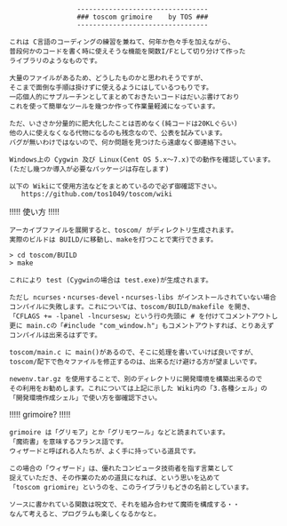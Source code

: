                      ---------------------------------
                     ### toscom grimoire    by TOS ###
                     ---------------------------------

    これは C言語のコーディングの練習を兼ねて、何年か色々手を加えながら、
    普段何かのコードを書く時に使えそうな機能を関数I/Fとして切り分けて作った
    ライブラリのようなものです。
  
    大量のファイルがあるため、どうしたものかと思われそうですが、
    そこまで面倒な手順は掛けずに使えるようにはしているつもりです。
    一応個人的にサブルーチンとしてまとめておきたいコードはだいぶ書けており
    これを使って簡単なツールを幾つか作って作業量軽減になっています。
  
    ただ、いささか分量的に肥大化したことは否めなく(純コードは20KLぐらい)
    他の人に使えなくなる代物になるのも残念なので、公表を試みています。
    バグが無いわけではないので、何か問題を見つけたら遠慮なく御連絡下さい。
    
    Windows上の Cygwin 及び Linux(Cent OS 5.x～7.x)での動作を確認しています。
    (ただし幾つか導入が必要なパッケージは存在します)
    
    以下の Wikiにて使用方法などをまとめているので必ず御確認下さい。
       https://github.com/tos1049/toscom/wiki

!!!!! 使い方 !!!!!

    アーカイブファイルを展開すると、toscom/ がディレクトリ生成されます。
    実際のビルドは BUILD/に移動し、makeを打つことで実行できます。
    
    > cd toscom/BUILD
    > make

    これにより test (Cygwinの場合は test.exe)が生成されます。

    ただし ncurses・ncurses-devel・ncurses-libs がインストールされていない場合
    コンパイルに失敗します。これについては、toscom/BUILD/makefile を開き、
    「CFLAGS += -lpanel -lncursesw」という行の先頭に # を付けてコメントアウトし
    更に main.cの「#include "com_window.h"」もコメントアウトすれば、とりあえず
    コンパイルは出来るはずです。
    
    toscom/main.c に main()があるので、そこに処理を書いていけば良いですが、
    toscom/配下で色々ファイルを修正するのは、出来るだけ避ける方が望ましいです。
    
    newenv.tar.gz を使用することで、別のディレクトリに開発環境を構築出来るので
    その利用をお勧めします。これについては上記に示した Wiki内の「3.各種シェル」の
    「開発環境作成シェル」で使い方を御確認下さい。

!!!!! grimoire? !!!!!

    grimoire は「グリモア」とか「グリモワール」などと読まれています。
    「魔術書」を意味するフランス語です。
    ウィザードと呼ばれる人たちが、よく手に持っている道具です。

    この場合の「ウィザード」は、優れたコンピュータ技術者を指す言葉として
    捉えていただき、その作業のための道具になれば、という思いを込めて
    「toscom griomire」というのを、このライブラリもどきの名前としています。

    ソースに書かれている関数は呪文で、それを組み合わせて魔術を構成する・・
    なんて考えると、プログラムも楽しくなるかなと。

